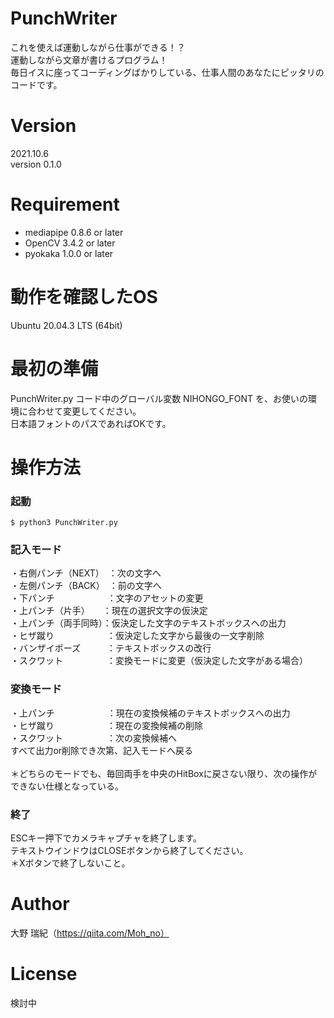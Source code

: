 # PunchWriter

これを使えば運動しながら仕事ができる！？<br>
運動しながら文章が書けるプログラム！<br>
毎日イスに座ってコーディングばかりしている、仕事人間のあなたにピッタリのコードです。<br>

# Version
2021.10.6<br>
version 0.1.0<br>

# Requirement 
* mediapipe 0.8.6 or later
* OpenCV 3.4.2 or later
* pyokaka 1.0.0 or later

# 動作を確認したOS
Ubuntu 20.04.3 LTS (64bit)

# 最初の準備

PunchWriter.py コード中のグローバル変数 NIHONGO_FONT を、お使いの環境に合わせて変更してください。<br>
日本語フォントのパスであればOKです。<br>

# 操作方法

### 起動
```
$ python3 PunchWriter.py
```

### 記入モード
・右側パンチ（NEXT）　：次の文字へ<br>
・左側パンチ（BACK）　：前の文字へ<br>
・下パンチ　　　　　　：文字のアセットの変更<br>
・上パンチ（片手）　　：現在の選択文字の仮決定<br>
・上パンチ（両手同時）：仮決定した文字のテキストボックスへの出力<br>
・ヒザ蹴り　　　　　　：仮決定した文字から最後の一文字削除<br>
・バンザイポーズ　　　：テキストボックスの改行<br>
・スクワット　　　　　：変換モードに変更（仮決定した文字がある場合）<br>

### 変換モード
・上パンチ　　　　　　：現在の変換候補のテキストボックスへの出力<br>
・ヒザ蹴り　　　　　　：現在の変換候補の削除<br>
・スクワット　　　　　：次の変換候補へ<br>
すべて出力or削除でき次第、記入モードへ戻る<br>
<br>
＊どちらのモードでも、毎回両手を中央のHitBoxに戻さない限り、次の操作ができない仕様となっている。<br>

### 終了
ESCキー押下でカメラキャプチャを終了します。<br>
テキストウインドウはCLOSEボタンから終了してください。<br>
＊Xボタンで終了しないこと。<br>

# Author
大野 瑞紀（https://qiita.com/Moh_no）
 
# License 
検討中
